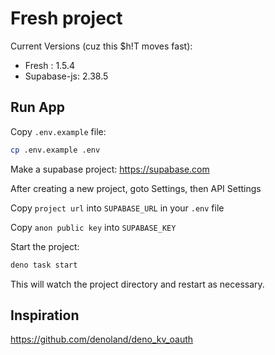 # Fresh project

Current Versions (cuz this $h!T moves fast):

- Fresh : 1.5.4
- Supabase-js: 2.38.5

## Run App

Copy `.env.example` file:

```sh
cp .env.example .env
```

Make a supabase project: <https://supabase.com>

After creating a new project, goto Settings, then API Settings

Copy `project url` into `SUPABASE_URL` in your `.env` file

Copy `anon public key` into `SUPABASE_KEY`

Start the project:

```sh
deno task start
```

This will watch the project directory and restart as necessary.

## Inspiration 

<https://github.com/denoland/deno_kv_oauth>
